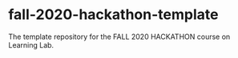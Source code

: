 # fall-2020-hackathon-template
The template repository for the FALL 2020 HACKATHON course on Learning Lab.
